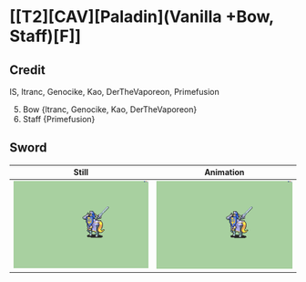 # [\[T2\]\[CAV\]\[Paladin\]\(Vanilla +Bow, Staff\)\[F\]]

## Credit

IS, ltranc, Genocike, Kao, DerTheVaporeon, Primefusion

5. Bow {ltranc, Genocike, Kao, DerTheVaporeon}
7. Staff {Primefusion}
	
## Sword

| Still | Animation |
| :---: | :-------: |
| ![Sword still](./Sword_000.png) | ![Sword animation](./Sword.gif) |

